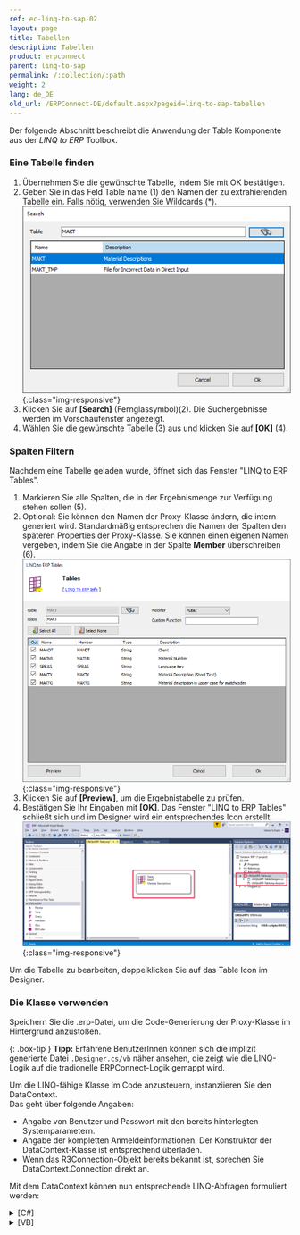 ```yaml
---
ref: ec-linq-to-sap-02
layout: page
title: Tabellen
description: Tabellen
product: erpconnect
parent: linq-to-sap
permalink: /:collection/:path
weight: 2
lang: de_DE
old_url: /ERPConnect-DE/default.aspx?pageid=linq-to-sap-tabellen
---
```


Der folgende Abschnitt beschreibt die Anwendung der Table Komponente aus der *LINQ to ERP* Toolbox.

### Eine Tabelle finden

1. Übernehmen Sie die gewünschte Tabelle, indem Sie mit OK bestätigen.
2. Geben Sie in das Feld Table name (1) den Namen der zu extrahierenden Tabelle ein. Falls nötig, verwenden Sie Wildcards (*).
![LINQToERP-Tables-001](/img/content/LINQToERP-Tables-001.png){:class="img-responsive"}
3. Klicken Sie auf **[Search]** (Fernglassymbol)(2). Die Suchergebnisse werden im Vorschaufenster angezeigt.
4. Wählen Sie die gewünschte Tabelle (3) aus und klicken Sie auf **[OK]** (4).

### Spalten Filtern
Nachdem eine Tabelle geladen wurde, öffnet sich das Fenster "LINQ to ERP Tables".

1. Markieren Sie alle Spalten, die in der Ergebnismenge zur Verfügung stehen sollen (5).
2. Optional: Sie können den Namen der Proxy-Klasse ändern, die intern generiert wird. 
Standardmäßig entsprechen die Namen der Spalten den späteren Properties der Proxy-Klasse. 
Sie können einen eigenen Namen vergeben, indem Sie die Angabe in der Spalte **Member** überschreiben (6). 
![LINQToERP-Tables-002](/img/content/LINQToERP-Tables-002.png){:class="img-responsive"}
3. Klicken Sie auf **[Preview]**, um die Ergebnistabelle zu prüfen.
4. Bestätigen Sie Ihr Eingaben mit **[OK]**. Das Fenster "LINQ to ERP Tables" schließt sich und im Designer wird ein entsprechendes Icon erstellt.<br>
![LINQToERP-Tables-003](/img/content/LINQToERP-Tables-003.png){:class="img-responsive"}

Um die Tabelle zu bearbeiten, doppelklicken Sie auf das Table Icon im Designer.

### Die Klasse verwenden
Speichern Sie die .erp-Datei, um die Code-Generierung der Proxy-Klasse im Hintergrund anzustoßen. 

{: .box-tip }
**Tipp:** Erfahrene BenutzerInnen können sich die implizit generierte Datei `.Designer.cs/vb` näher ansehen, die zeigt wie die LINQ-Logik auf die tradionelle ERPConnect-Logik gemappt wird.

Um die LINQ-fähige Klasse im Code anzusteuern, instanziieren Sie den DataContext. <br>
Das geht über folgende Angaben:
- Angabe von Benutzer und Passwort mit den bereits hinterlegten Systemparametern. 
- Angabe der kompletten Anmeldeinformationen. Der Konstruktor der DataContext-Klasse ist entsprechend überladen.
- Wenn das R3Connection-Objekt bereits bekannt ist, sprechen Sie DataContext.Connection direkt an. 
 
Mit dem DataContext können nun entsprechende LINQ-Abfragen formuliert werden: <br>
<details>
<summary>[C#]</summary>
{% highlight csharp %}
static void Main(string[] args) 
{ 
   SAPContext sc = new SAPContext("TestUser", "SECRET01"); 
  
   var MyTexts = from t in sc.MAKTList 
             where t.MATNR.StartsWith("100") 
             && t.SPRAS == "D" 
             select t; 
  
   foreach (var MyText in MyTexts) 
      Console.WriteLine(MyText.MATNR + " " + MyText.MAKTX); 
   Console.WriteLine("Press any key to exit"); 
   Console.ReadLine(); 
}
{% endhighlight %}
</details>

<details>
<summary>[VB]</summary>
{% highlight visualbasic %}
Sub Main() 
   Dim sc As New LINQTable.SAPContext("TestUser", "SECRET01") 
   Dim MyTexts = From t In sc.MAKTList _ 
            Where t.MATNR.StartsWith("100") _ 
            And t.SPRAS = "D" 
  
   For Each MyText In MyTexts 
      Console.WriteLine(MyText.MATNR & " " & _ 
      MyText.MAKTX) 
   Next 
  
   Console.WriteLine("Press any key to exit") 
   Console.ReadLine() 
End Sub
{% endhighlight %}
</details>
